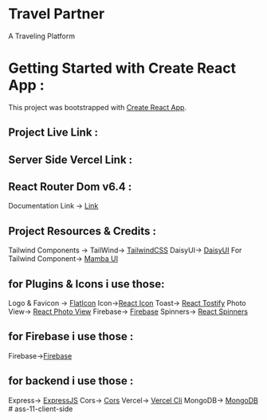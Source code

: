 # Travel Partner

A Traveling Platform

# Getting Started with Create React App :

This project was bootstrapped with [Create React App](https://github.com/facebook/create-react-app).

## Project Live Link :

<!-- Hosted in Firebase Hosting -> [Travel Partner](https://go-travel-vacation.web.app/) -->

## Server Side Vercel Link :

<!-- Vercel Live Link ->(https://https://service-plum-nine.vercel.app/) -->

## React Router Dom v6.4 :

Documentation Link -> [Link](https://reactrouter.com/en/main/start/overview)

## Project Resources & Credits :

Tailwind Components ->
TailWind-> [TailwindCSS](https://tailwindcss.com/)
DaisyUI-> [DaisyUI](https://daisyui.com/)
For Tailwind Component-> [Mamba UI](https://www.mambaui.com/)

## for Plugins & Icons i use those:

Logo & Favicon -> [FlatIcon](https://www.flaticon.com/)
Icon->[React Icon](https://react-icons.github.io/react-icons)
Toast-> [React Tostify](https://www.npmjs.com/package/react-toastify)
Photo View-> [React Photo View](https://react-photo-view.vercel.app/en-US)
Firebase-> [Firebase](https://www.npmjs.com/package/firebase)
Spinners-> [React Spinners](https://www.npmjs.com/package/react-spinners)

## for Firebase i use those :

Firebase->[Firebase](https://console.firebase.google.com/)

## for backend i use those :

Express-> [ExpressJS](https://expressjs.com/)
Cors-> [Cors](https://www.npmjs.com/package/cors)
Vercel-> [Vercel Cli](https://vercel.com/docs/cli)
MongoDB-> [MongoDB](https://cloud.mongodb.com/)
#   a s s - 1 1 - c l i e n t - s i d e  
 